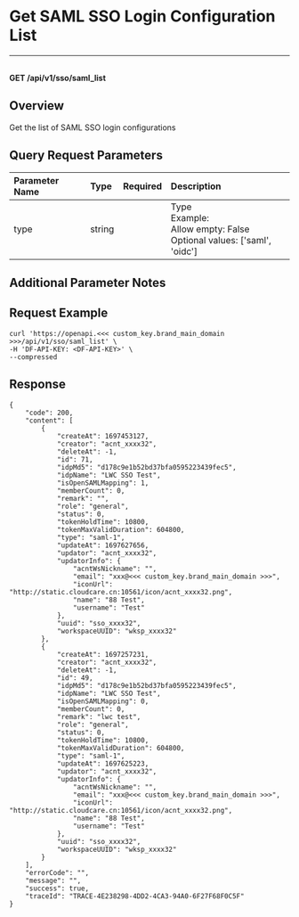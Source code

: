 # Get SAML SSO Login Configuration List

---

<br />**GET /api/v1/sso/saml_list**

## Overview
Get the list of SAML SSO login configurations




## Query Request Parameters

| Parameter Name        | Type     | Required   | Description              |
|:---------------------|:---------|:-----------|:------------------------|
| type | string |  | Type<br>Example:  <br>Allow empty: False <br>Optional values: ['saml', 'oidc'] <br> |

## Additional Parameter Notes





## Request Example
```shell
curl 'https://openapi.<<< custom_key.brand_main_domain >>>/api/v1/sso/saml_list' \
-H 'DF-API-KEY: <DF-API-KEY>' \
--compressed
```




## Response
```shell
{
    "code": 200,
    "content": [
        {
            "createAt": 1697453127,
            "creator": "acnt_xxxx32",
            "deleteAt": -1,
            "id": 71,
            "idpMd5": "d178c9e1b52bd37bfa0595223439fec5",
            "idpName": "LWC SSO Test",
            "isOpenSAMLMapping": 1,
            "memberCount": 0,
            "remark": "",
            "role": "general",
            "status": 0,
            "tokenHoldTime": 10800,
            "tokenMaxValidDuration": 604800,
            "type": "saml-1",
            "updateAt": 1697627656,
            "updator": "acnt_xxxx32",
            "updatorInfo": {
                "acntWsNickname": "",
                "email": "xxx@<<< custom_key.brand_main_domain >>>",
                "iconUrl": "http://static.cloudcare.cn:10561/icon/acnt_xxxx32.png",
                "name": "88 Test",
                "username": "Test"
            },
            "uuid": "sso_xxxx32",
            "workspaceUUID": "wksp_xxxx32"
        },
        {
            "createAt": 1697257231,
            "creator": "acnt_xxxx32",
            "deleteAt": -1,
            "id": 49,
            "idpMd5": "d178c9e1b52bd37bfa0595223439fec5",
            "idpName": "LWC SSO Test",
            "isOpenSAMLMapping": 0,
            "memberCount": 0,
            "remark": "lwc test",
            "role": "general",
            "status": 0,
            "tokenHoldTime": 10800,
            "tokenMaxValidDuration": 604800,
            "type": "saml-1",
            "updateAt": 1697625223,
            "updator": "acnt_xxxx32",
            "updatorInfo": {
                "acntWsNickname": "",
                "email": "xxx@<<< custom_key.brand_main_domain >>>",
                "iconUrl": "http://static.cloudcare.cn:10561/icon/acnt_xxxx32.png",
                "name": "88 Test",
                "username": "Test"
            },
            "uuid": "sso_xxxx32",
            "workspaceUUID": "wksp_xxxx32"
        }
    ],
    "errorCode": "",
    "message": "",
    "success": true,
    "traceId": "TRACE-4E238298-4DD2-4CA3-94A0-6F27F68F0C5F"
} 
```